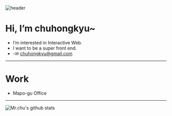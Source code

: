 ![header](https://capsule-render.vercel.app/api?type=slice&color=auto&height=200&text=MR_CHU&fontAlign=70&rotate=13&fontAlignY=25&desc=환영해요%20미스터%20is%20추%20개발.&descAlign=70.&descAlignY=44)

# Hi, I’m chuhongkyu~
- I’m interested in Interactive Web.
- I want to be a super front end.
- -✉ chuhongkyu@gmail.com
--------------
# Work
- Mapo-gu Office
--------------
![Mr.chu's github stats](https://github-readme-stats.vercel.app/api?username=chuhongkyu&show_icons=true&theme=maroongold)


